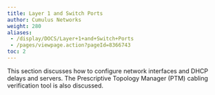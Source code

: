 ```yaml
---
title: Layer 1 and Switch Ports
author: Cumulus Networks
weight: 280
aliases:
 - /display/DOCS/Layer+1+and+Switch+Ports
 - /pages/viewpage.action?pageId=8366743
toc: 2
---
```

This section discusses how to configure network interfaces and DHCP delays and servers. The Prescriptive Topology Manager (PTM) cabling verification tool is also discussed.
